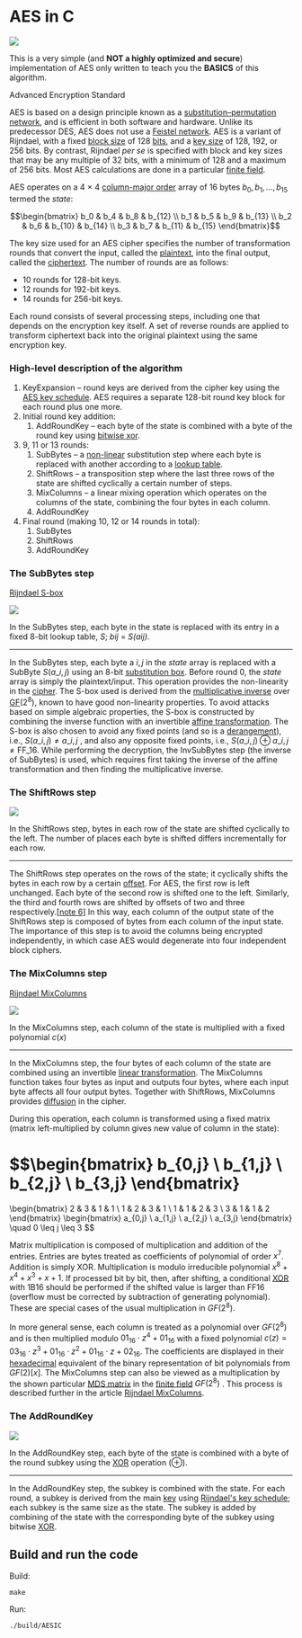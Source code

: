# AES in C

![](https://upload.wikimedia.org/wikipedia/commons/5/50/AES_%28Rijndael%29_Round_Function.png)

This is a very simple (and **NOT a highly optimized and secure**) implementation of AES only written to teach you the **BASICS** of this algorithm.

Advanced Encryption Standard

AES is based on a design principle known as a [substitution–permutation network](https://en.wikipedia.org/wiki/Substitution%E2%80%93permutation_network "Substitution–permutation network"), and is efficient in both software and hardware. Unlike its predecessor DES, AES does not use a [Feistel network](https://en.wikipedia.org/wiki/Feistel_network "Feistel network"). AES is a variant of Rijndael, with a fixed [block size](https://en.wikipedia.org/wiki/Block_size_(cryptography) "Block size (cryptography)") of 128 [bits](https://en.wikipedia.org/wiki/Bit "Bit"), and a [key size](https://en.wikipedia.org/wiki/Key_size "Key size") of 128, 192, or 256 bits. By contrast, Rijndael _per se_ is specified with block and key sizes that may be any multiple of 32 bits, with a minimum of 128 and a maximum of 256 bits. Most AES calculations are done in a particular [finite field](https://en.wikipedia.org/wiki/Finite_field_arithmetic "Finite field arithmetic").

AES operates on a 4 × 4 [column-major order](https://en.wikipedia.org/wiki/Column-major_order "Column-major order") array of 16 bytes $b_0, b_1, ..., b_15$ termed the _state_:

$$\begin{bmatrix}
b_0 & b_4 & b_8 & b_{12} \\
b_1 & b_5 & b_9 & b_{13} \\
b_2 & b_6 & b_{10} & b_{14} \\
b_3 & b_7 & b_{11} & b_{15}
\end{bmatrix}$$

The key size used for an AES cipher specifies the number of transformation rounds that convert the input, called the [plaintext](https://en.wikipedia.org/wiki/Plaintext "Plaintext"), into the final output, called the [ciphertext](https://en.wikipedia.org/wiki/Ciphertext "Ciphertext"). The number of rounds are as follows:

*   10 rounds for 128-bit keys.
*   12 rounds for 192-bit keys.
*   14 rounds for 256-bit keys.

Each round consists of several processing steps, including one that depends on the encryption key itself. A set of reverse rounds are applied to transform ciphertext back into the original plaintext using the same encryption key.

### High-level description of the algorithm

1. KeyExpansion – round keys are derived from the cipher key using the [AES key schedule](https://en.wikipedia.org/wiki/AES_key_schedule "AES key schedule"). AES requires a separate 128-bit round key block for each round plus one more.
2. Initial round key addition:
    1.   AddRoundKey – each byte of the state is combined with a byte of the round key using [bitwise xor](https://en.wikipedia.org/wiki/Bitwise_xor "Bitwise xor").
3. 9, 11 or 13 rounds:
    1. SubBytes – a [non-linear](https://en.wikipedia.org/wiki/Linear_map "Linear map") substitution step where each byte is replaced with another according to a [lookup table](https://en.wikipedia.org/wiki/Rijndael_S-box "Rijndael S-box").
    2. ShiftRows – a transposition step where the last three rows of the state are shifted cyclically a certain number of steps.
    3. MixColumns – a linear mixing operation which operates on the columns of the state, combining the four bytes in each column.
    4. AddRoundKey
4. Final round (making 10, 12 or 14 rounds in total):
    1. SubBytes
    2. ShiftRows
    3. AddRoundKey

### The SubBytes step

[Rijndael S-box](https://en.wikipedia.org/wiki/Rijndael_S-box "Rijndael S-box")

![](https://upload.wikimedia.org/wikipedia/commons/a/a4/AES-SubBytes.svg)

In the  SubBytes step, each byte in the state is replaced with its entry in a fixed 8-bit lookup table, _S_; _bij_ = _S(aij)_.

---

In the  SubBytes step, each byte a ${i,j}$ in the _state_ array is replaced with a  SubByte $S(a\_{i,j})$ using an 8-bit [substitution box](https://en.wikipedia.org/wiki/Substitution_box "Substitution box"). Before round 0, the _state_ array is simply the plaintext/input. This operation provides the non-linearity in the [cipher](https://en.wikipedia.org/wiki/Cipher "Cipher"). The S-box used is derived from the [multiplicative inverse](https://en.wikipedia.org/wiki/Multiplicative_inverse "Multiplicative inverse") over [GF](https://en.wikipedia.org/wiki/Finite_field "Finite field")$(2^8)$, known to have good non-linearity properties. To avoid attacks based on simple algebraic properties, the S-box is constructed by combining the inverse function with an invertible [affine transformation](https://en.wikipedia.org/wiki/Affine_transformation "Affine transformation"). The S-box is also chosen to avoid any fixed points (and so is a [derangement](https://en.wikipedia.org/wiki/Derangement "Derangement")), i.e., $S(a\_{i,j})\neq a\_{i,j}$ , and also any opposite fixed points, i.e., $S(a\_{i,j})\oplus a\_{i,j}\neq {\text{FF}}\_{16}$. While performing the decryption, the  InvSubBytes step (the inverse of  SubBytes) is used, which requires first taking the inverse of the affine transformation and then finding the multiplicative inverse.

### The ShiftRows step

![](https://upload.wikimedia.org/wikipedia/commons/6/66/AES-ShiftRows.svg)

In the  ShiftRows step, bytes in each row of the state are shifted cyclically to the left. The number of places each byte is shifted differs incrementally for each row.

---

The  ShiftRows step operates on the rows of the state; it cyclically shifts the bytes in each row by a certain [offset](https://en.wikipedia.org/wiki/Offset_(computer_science) "Offset (computer science)"). For AES, the first row is left unchanged. Each byte of the second row is shifted one to the left. Similarly, the third and fourth rows are shifted by offsets of two and three respectively.[\[note 6\]](#cite_note-17) In this way, each column of the output state of the  ShiftRows step is composed of bytes from each column of the input state. The importance of this step is to avoid the columns being encrypted independently, in which case AES would degenerate into four independent block ciphers.

### The MixColumns step

[Rijndael MixColumns](https://en.wikipedia.org/wiki/Rijndael_MixColumns "Rijndael MixColumns")

![](https://upload.wikimedia.org/wikipedia/commons/7/76/AES-MixColumns.svg)

In the  MixColumns step, each column of the state is multiplied with a fixed polynomial $c(x)$

---

In the  MixColumns step, the four bytes of each column of the state are combined using an invertible [linear transformation](https://en.wikipedia.org/wiki/Linear_transformation "Linear transformation"). The  MixColumns function takes four bytes as input and outputs four bytes, where each input byte affects all four output bytes. Together with  ShiftRows,  MixColumns provides [diffusion](https://en.wikipedia.org/wiki/Diffusion_(cryptography) "Diffusion (cryptography)") in the cipher.

During this operation, each column is transformed using a fixed matrix (matrix left-multiplied by column gives new value of column in the state):

$$\begin{bmatrix}
b_{0,j} \\
b_{1,j} \\
b_{2,j} \\
b_{3,j}
\end{bmatrix}
=
\begin{bmatrix}
2 & 3 & 1 & 1 \\
1 & 2 & 3 & 1 \\
1 & 1 & 2 & 3 \\
3 & 1 & 1 & 2
\end{bmatrix}
\begin{bmatrix}
a_{0,j} \\
a_{1,j} \\
a_{2,j} \\
a_{3,j}
\end{bmatrix}
\quad 0 \leq j \leq 3
$$

Matrix multiplication is composed of multiplication and addition of the entries. Entries are bytes treated as coefficients of polynomial of order $x^{7}$. Addition is simply XOR. Multiplication is modulo irreducible polynomial $x^{8}+x^{4}+x^{3}+x+1$. If processed bit by bit, then, after shifting, a conditional [XOR](https://en.wikipedia.org/wiki/Exclusive_or "Exclusive or") with 1B16 should be performed if the shifted value is larger than FF16 (overflow must be corrected by subtraction of generating polynomial). These are special cases of the usual multiplication in ${GF}(2^{8})$.

In more general sense, each column is treated as a polynomial over ${GF}(2^{8})$ and is then multiplied modulo ${01}_{16}\cdot z^{4}+{01}_{16}$ with a fixed polynomial $c(z)={03}_{16}\cdot z^{3}+{01}_{16}\cdot z^{2}+{01}_{16}\cdot z+{02}_{16}$. The coefficients are displayed in their [hexadecimal](https://en.wikipedia.org/wiki/Hexadecimal "Hexadecimal") equivalent of the binary representation of bit polynomials from ${GF}(2)[x]$. The  MixColumns step can also be viewed as a multiplication by the shown particular [MDS matrix](https://en.wikipedia.org/wiki/MDS_matrix "MDS matrix") in the [finite field](https://en.wikipedia.org/wiki/Finite_field "Finite field") ${GF}(2^{8})$ . This process is described further in the article [Rijndael MixColumns](https://en.wikipedia.org/wiki/Rijndael_MixColumns "Rijndael MixColumns").

### The  AddRoundKey

![](https://upload.wikimedia.org/wikipedia/commons/a/ad/AES-AddRoundKey.svg)

In the  AddRoundKey step, each byte of the state is combined with a byte of the round subkey using the [XOR](https://en.wikipedia.org/wiki/Exclusive_or "Exclusive or") operation (⊕).

---

In the  AddRoundKey step, the subkey is combined with the state. For each round, a subkey is derived from the main [key](https://en.wikipedia.org/wiki/Key_(cryptography) "Key (cryptography)") using [Rijndael's key schedule](https://en.wikipedia.org/wiki/Rijndael_key_schedule "Rijndael key schedule"); each subkey is the same size as the state. The subkey is added by combining of the state with the corresponding byte of the subkey using bitwise [XOR](https://en.wikipedia.org/wiki/Exclusive_or "Exclusive or").

## Build and run the code

Build:

```
make
```

Run:

```
./build/AESIC
```
